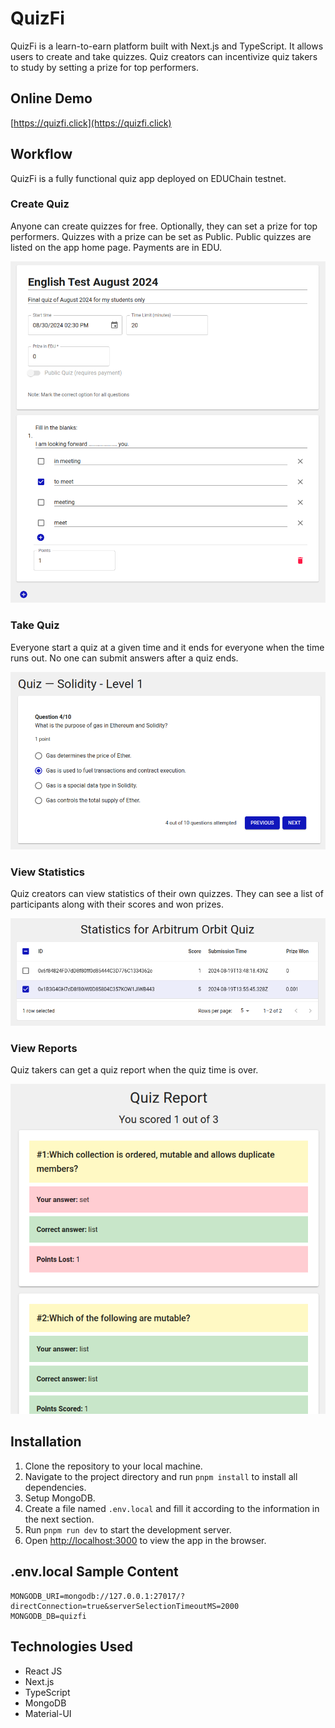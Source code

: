 # QuizFi

QuizFi is a learn-to-earn platform built with Next.js and TypeScript. It allows users to create and take quizzes.
Quiz creators can incentivize quiz takers to study by setting a prize for top performers.


## Online Demo

[https://quizfi.click](https://quizfi.click)


## Workflow

QuizFi is a fully functional quiz app deployed on EDUChain testnet. 

### Create Quiz

Anyone can create quizzes for free. Optionally, they can set a prize for top performers. Quizzes with a prize can be set as Public. Public quizzes are listed on the app home page. Payments are in EDU.

![](/presentation/create_quiz.png)

### Take Quiz

Everyone start a quiz at a given time and it ends for everyone when the time runs out. No one can submit answers after a quiz ends.

![](/presentation/take_quiz.png)

### View Statistics

Quiz creators can view statistics of their own quizzes. They can see a list of participants along with their scores and won prizes.

![](/presentation/statistics.png)

### View Reports

Quiz takers can get a quiz report when the quiz time is over.

![](/presentation/quiz_report.png)

## Installation

1. Clone the repository to your local machine.
2. Navigate to the project directory and run `pnpm install` to install all dependencies.
3. Setup MongoDB.
4. Create a file named `.env.local` and fill it according to the information in the next section.
5. Run `pnpm run dev` to start the development server.
6. Open [http://localhost:3000](http://localhost:3000) to view the app in the browser.


## .env.local Sample Content

```
MONGODB_URI=mongodb://127.0.0.1:27017/?directConnection=true&serverSelectionTimeoutMS=2000
MONGODB_DB=quizfi
```


## Technologies Used

- React JS
- Next.js
- TypeScript
- MongoDB
- Material-UI
